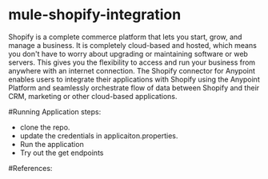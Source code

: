 # mule-shopify-integration
Shopify is a complete commerce platform that lets you start, grow, and manage a business. It is completely cloud-based and hosted, which means you don't have to worry about upgrading or maintaining software or web servers. This gives you the flexibility to access and run your business from anywhere with an internet connection.
The Shopify connector for Anypoint enables users to integrate their applications with Shopify using the Anypoint Platform and seamlessly orchestrate flow of data between Shopify and their CRM, marketing or other cloud-based applications.

#Running Application steps:
 * clone the repo. 
 * update the credentials in applicaiton.properties. 
 * Run the application
 * Try out the get endpoints
 
#References: 

 
